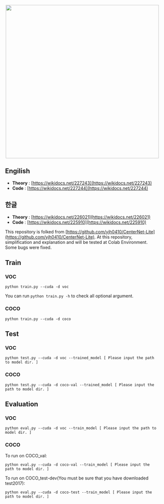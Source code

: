 <p align="center"><img src="https://wikidocs.net/images/page/225910/under-construction.png" width="500px"></p>

## Engilish
*  **Theory** : [https://wikidocs.net/227243](https://wikidocs.net/227243) <br>
*  **Code** : [https://wikidocs.net/227244](https://wikidocs.net/227244)

## 한글
*  **Theory** : [https://wikidocs.net/226021](https://wikidocs.net/226021) <br>
*  **Code** : [https://wikidocs.net/225910](https://wikidocs.net/225910)

This repository is folked from [https://github.com/yjh0410/CenterNet-Lite](https://github.com/yjh0410/CenterNet-Lite).
At this repository, simplification and explanation and will be tested at Colab Environment. Some bugs were fixed.


## Train
### VOC
```Shell
python train.py --cuda -d voc
```

You can run ```python train.py -h``` to check all optional argument.

### COCO
```Shell
python train.py --cuda -d coco
```

## Test
### VOC
```Shell
python test.py --cuda -d voc --trained_model [ Please input the path to model dir. ]
```

### COCO
```Shell
python test.py --cuda -d coco-val --trained_model [ Please input the path to model dir. ]
```


## Evaluation
### VOC
```Shell
python eval.py --cuda -d voc --train_model [ Please input the path to model dir. ]
```

### COCO
To run on COCO_val:

```Shell
python eval.py --cuda -d coco-val --train_model [ Please input the path to model dir. ]
```

To run on COCO_test-dev(You must be sure that you have downloaded test2017):

```Shell
python eval.py --cuda -d coco-test --train_model [ Please input the path to model dir. ]
```

